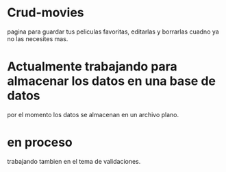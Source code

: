 # Crud-movies
pagina para guardar tus peliculas favoritas, editarlas y borrarlas cuadno ya no las necesites mas.
# Actualmente trabajando para almacenar los datos en una base de datos
por el momento los datos se almacenan en un archivo plano.
# en proceso
trabajando tambien en el tema de validaciones.

